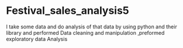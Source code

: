 # Festival_sales_analysis5
I take some data and do analysis of that data by using python and their library 
and performed Data cleaning and manipulation ,preformed exploratory data Analysis

